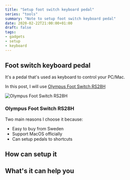 ```yaml
---
title: "Setup foot switch keyboard pedal"
series: "tools"
summary: "Note to setup foot switch keyboard pedal"
date: 2020-02-22T21:00:00+01:00
draft: false 
tags:
- gadgets
- setup
- keyboard
---
```


## Foot switch keyboard pedal

It's a pedal that's used as keyboard to control your PC/Mac.

In this post, I will use [Olympus Foot Switch RS28H](https://www.olympus.co.uk/site/en/a/audio_accessories/accessories_professional_dictation/hand_foot_controls/rs28h_footswitch/index.html)

![Olympus Foot Switch RS28H](/images/foot-switch-keyboard-pedal/olympus_foot_switch_rs29h.jpg)

### Olympus Foot Switch RS28H

Two main reasons I choose it because:

 - Easy to buy from Sweden
 - Support MacOS officially 
 - Can setup pedals to shortcuts

## How can setup it



## What's it can help you
